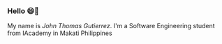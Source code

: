 ### Hello 😄👋


My name is *John Thomas Gutierrez*. I'm a Software Engineering student from IAcademy in Makati Philippines
